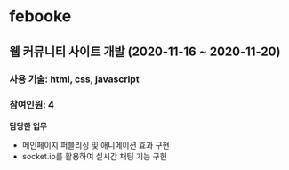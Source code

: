 # febooke

## 웹 커뮤니티 사이트 개발 (2020-11-16 ~ 2020-11-20) 
### 사용 기술: html, css, javascript 
### 참여인원: 4
**담당한 업무**
- 메인페이지 퍼블리싱 및 애니메이션 효과 구현
- socket.io를 활용하여 실시간 채팅 기능 구현
